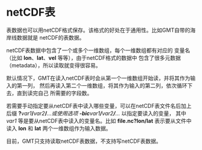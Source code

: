 # netCDF表

表数据也可以用netCDF格式保存。该格式的好处在于通用性。比如GMT自带的海岸线数据就是
netCDF的表数据。

netCDF表数据中包含了一个或多个一维数组，每个一维数组都有对应的
变量名（比如 **lon**、**lat**、**vel** 等等），由于netCDF格式的数据中
包含了很多元数据（metadata），所以读取就变得很容易。

默认情况下，GMT在读入netCDF表时会从第一个一维数组开始读，并将其作为输入的第一列，
然后再读入第二个一维数组，将其作为输入的第二列，依次循环下去，直到读完自己
所需要的字段数。

若需要手动指定要从netCDF表中读入哪些变量，可以在netCDF表文件名后加上后缀
**?**_var1_**/**_var2_**/**_..._或使用选项
**-bic**_var1_**/**_var2_**/**_..._ 以指定要读入的变量，
其中 *var1* 等是要从netCDF表中读入的变量名。比如 **file.nc?lon/lat**
表示要从文件中读入 **lon** 和 **lat** 两个一维数组作为输入数据。

目前，GMT只支持读取netCDF表数据，不支持写netCDF表数据。
